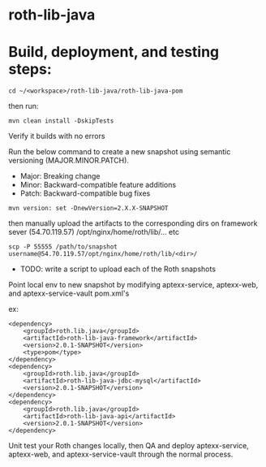 # roth-lib-java

# Build, deployment, and testing steps:

`cd ~/<workspace>/roth-lib-java/roth-lib-java-pom`

then run:

`mvn clean install -DskipTests`

Verify it builds with no errors

Run the below command to create a new snapshot using semantic versioning (MAJOR.MINOR.PATCH).
- Major: Breaking change
- Minor: Backward-compatible feature additions
- Patch: Backward-compatible bug fixes

`mvn version: set -DnewVersion=2.X.X-SNAPSHOT`
 

then manually upload the artifacts to the corresponding dirs on framework sever (54.70.119.57) /opt/nginx/home/roth/lib/... etc 

`scp -P 55555 /path/to/snapshot username@54.70.119.57/opt/nginx/home/roth/lib/<dir>/`

- TODO: write a script to upload each of the Roth snapshots

Point local env to new snapshot by modifying aptexx-service, aptexx-web, and aptexx-service-vault 
pom.xml's 

ex:
```
<dependency>
    <groupId>roth.lib.java</groupId>
    <artifactId>roth-lib-java-framework</artifactId>
    <version>2.0.1-SNAPSHOT</version>
    <type>pom</type>
</dependency>
<dependency>
    <groupId>roth.lib.java</groupId>
    <artifactId>roth-lib-java-jdbc-mysql</artifactId>
    <version>2.0.1-SNAPSHOT</version>
</dependency>
<dependency>
    <groupId>roth.lib.java</groupId>
    <artifactId>roth-lib-java-api</artifactId>
    <version>2.0.1-SNAPSHOT</version>
</dependency>
```

Unit test your Roth changes locally, then QA and deploy aptexx-service, aptexx-web, and aptexx-service-vault 
through the normal process.
